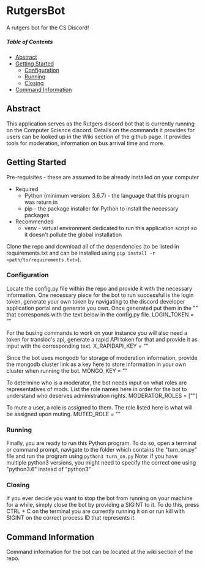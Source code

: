 # RutgersBot
A rutgers bot for the CS Discord!

##### Table of Contents
* [Abstract](#abstract)
* [Getting Started](#getting-started)
    * [Configuration](#configuration)
    * [Running](#running)
    * [Closing](#closing)
* [Command Information](#command-information)

##  Abstract
This application serves as the Rutgers discord bot that is currently running on the Computer Science discord. Details on the commands it provides for users can be looked up in the Wiki section of the github page. It provides tools for moderation, information on bus arrival time and more.

## Getting Started
Pre-requisites - these are assumed to be already installed on your computer
* Required
    * Python (minimum version: 3.6.7) - the language that this program was return in
    * pip - the package installer for Python to install the necessary packages
* Recommended
    * venv - virtual environment dedicated to run this application script so it doesn't pollute the global installation

Clone the repo and download all of the dependencies (to be listed in requirements.txt and can be installed using `pip install -r <path/to/requirements.txt>`). 

### Configuration
Locate the config.py file within the repo and provide it with the necessary information.
One necessary piece for the bot to run successful is the login token, generate your own token by navigating to the discord developer application portal and generate you own. Once generated put them in the "" that corresponds with the text below in the config.py file.
LOGIN_TOKEN = ""

For the busing commands to work on your instance you will also need a token for transloc's api, generate a rapid API token for that and provide it as input with the corresponding text.
X_RAPIDAPI_KEY = ""

Since the bot uses mongodb for storage of moderation information, provide the mongodb cluster link as a key here to store information in your own cluster when running the bot.
MONGO_KEY = ""

To determine who is a moderator, the bot needs input on what roles are representatives of mods. List the role names here in order for the bot to understand who deserves administration rights.
MODERATOR_ROLES = [""]

To mute a user, a role is assigned to them. The role listed here is what will be assigned upon muting.
MUTED_ROLE = ""

### Running
Finally, you are ready to run this Python program. To do so, open a terminal or command prompt, navigate to the folder
which contains the "turn_on.py" file and run the program using `python3 turn_on.py`
Note: if you have multiple python3 versions, you might need to specify the correct one using "python3.6" instead of "python3"

### Closing
If you ever decide you want to stop the bot from running on your machine for a while, simply close the bot by providing a SIGINT to it.
To do this, press CTRL + C on the terminal you are currently running it on or run kill with SIGINT on the correct process ID that represents it.

## Command Information
Command information for the bot can be located at the wiki section of the repo.
